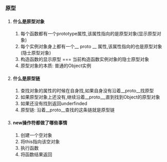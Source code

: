 ### 原型

1. #### 什么是原型对象

   1. 每个函数都有一个prototype属性,该属性指向的是原型对象(显示原型对象)
   2. 每个实例对象身上都有一个__ proto __ 属性,该属性指向的也是原型对象(隐士原型对象)
   3. 构造函数的显示原型 === 当前构造函数实例对象的隐士原型对象
   4. 原型对象的本质: 普通的Object实例

2. #### 什么是原型链
   1. 查找对象的属性的时候在自身找,如果自身没有沿着__proto__找原型
   2. 如果原型对象上还没有,继续沿着__proto__,直到找到Object的原型对象
   3. 如果还没有找到返回underfinded
   4. 原型链: 沿着__proto__查找的这条链就是原型链

3. #### new操作符都做了哪些事情
   1. 创建一个空对象
   2. 将this指向该空对象
   3. 执行函数
   4. 将函数结果返回
